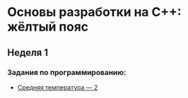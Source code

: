 # Основы разработки на C++: жёлтый пояс

## Неделя 1

### Задания по программированию:

- [Средняя температура — 2]()
